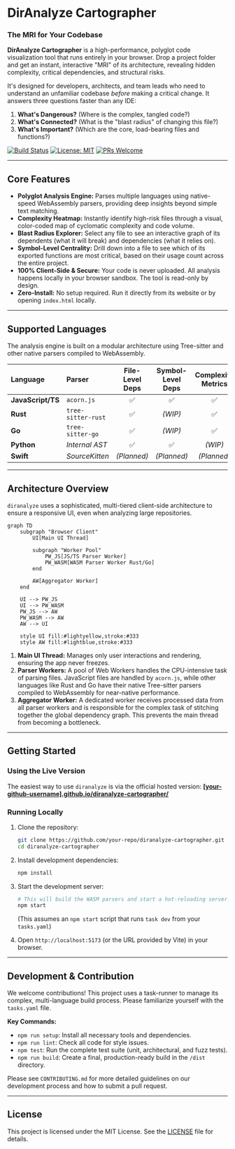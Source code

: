 # DirAnalyze Cartographer

### The MRI for Your Codebase

**DirAnalyze Cartographer** is a high-performance, polyglot code visualization tool that runs entirely in your browser. Drop a project folder and get an instant, interactive "MRI" of its architecture, revealing hidden complexity, critical dependencies, and structural risks.

It's designed for developers, architects, and team leads who need to understand an unfamiliar codebase *before* making a critical change. It answers three questions faster than any IDE:
1.  **What's Dangerous?** (Where is the complex, tangled code?)
2.  **What's Connected?** (What is the "blast radius" of changing this file?)
3.  **What's Important?** (Which are the core, load-bearing files and functions?)

[![Build Status](https://img.shields.io/badge/build-passing-brightgreen.svg)](https://github.com/your-repo/diranalyze-cartographer)
[![License: MIT](https://img.shields.io/badge/License-MIT-blue.svg)](https://opensource.org/licenses/MIT)
[![PRs Welcome](https://img.shields.io/badge/PRs-welcome-brightgreen.svg)](CONTRIBUTING.md)

  <!-- TODO: Replace with a real screenshot -->

---

## Core Features

*   **Polyglot Analysis Engine:** Parses multiple languages using native-speed WebAssembly parsers, providing deep insights beyond simple text matching.
*   **Complexity Heatmap:** Instantly identify high-risk files through a visual, color-coded map of cyclomatic complexity and code volume.
*   **Blast Radius Explorer:** Select any file to see an interactive graph of its dependents (what it will break) and dependencies (what it relies on).
*   **Symbol-Level Centrality:** Drill down into a file to see which of its exported functions are most critical, based on their usage count across the entire project.
*   **100% Client-Side & Secure:** Your code is never uploaded. All analysis happens locally in your browser sandbox. The tool is read-only by design.
*   **Zero-Install:** No setup required. Run it directly from its website or by opening `index.html` locally.

---

## Supported Languages

The analysis engine is built on a modular architecture using Tree-sitter and other native parsers compiled to WebAssembly.

| Language           | Parser              | File-Level Deps | Symbol-Level Deps | Complexity Metrics | Status      |
|:-------------------|:--------------------|:---------------:|:-----------------:|:------------------:|:------------|
| **JavaScript/TS**  | `acorn.js`          |       ✅        |        ✅         |         ✅         | **Stable**  |
| **Rust**           | `tree-sitter-rust`  |       ✅        |      *(WIP)*      |         ✅         | **Beta**    |
| **Go**             | `tree-sitter-go`    |       ✅        |      *(WIP)*      |         ✅         | **Beta**    |
| **Python**         | *Internal AST*      |       ✅        |        ✅         |       *(WIP)*      | **Alpha**   |
| **Swift**          | *SourceKitten*      |     *(Planned)*     |     *(Planned)*     |      *(Planned)*     | **Planned** |

---

## Architecture Overview

`diranalyze` uses a sophisticated, multi-tiered client-side architecture to ensure a responsive UI, even when analyzing large repositories.

```mermaid
graph TD
    subgraph "Browser Client"
        UI[Main UI Thread]
        
        subgraph "Worker Pool"
            PW_JS[JS/TS Parser Worker]
            PW_WASM[WASM Parser Worker Rust/Go]
        end

        AW[Aggregator Worker]
    end

    UI --> PW_JS
    UI --> PW_WASM
    PW_JS --> AW
    PW_WASM --> AW
    AW --> UI
    
    style UI fill:#lightyellow,stroke:#333
    style AW fill:#lightblue,stroke:#333
```

1.  **Main UI Thread:** Manages only user interactions and rendering, ensuring the app never freezes.
2.  **Parser Workers:** A pool of Web Workers handles the CPU-intensive task of parsing files. JavaScript files are handled by `acorn.js`, while other languages like Rust and Go have their native Tree-sitter parsers compiled to WebAssembly for near-native performance.
3.  **Aggregator Worker:** A dedicated worker receives processed data from all parser workers and is responsible for the complex task of stitching together the global dependency graph. This prevents the main thread from becoming a bottleneck.

---

## Getting Started

### Using the Live Version

The easiest way to use `diranalyze` is via the official hosted version:
[**[your-github-username].github.io/diranalyze-cartographer/**](https://[your-github-username].github.io/diranalyze-cartographer/)

### Running Locally

1.  Clone the repository:
    ```bash
    git clone https://github.com/your-repo/diranalyze-cartographer.git
    cd diranalyze-cartographer
    ```
2.  Install development dependencies:
    ```bash
    npm install
    ```
3.  Start the development server:
    ```bash
    # This will build the WASM parsers and start a hot-reloading server.
    npm start 
    ```
    (This assumes an `npm start` script that runs `task dev` from your `tasks.yaml`)

4.  Open `http://localhost:5173` (or the URL provided by Vite) in your browser.

---

## Development & Contribution

We welcome contributions! This project uses a task-runner to manage its complex, multi-language build process. Please familiarize yourself with the `tasks.yaml` file.

**Key Commands:**

*   `npm run setup`: Install all necessary tools and dependencies.
*   `npm run lint`: Check all code for style issues.
*   `npm test`: Run the complete test suite (unit, architectural, and fuzz tests).
*   `npm run build`: Create a final, production-ready build in the `/dist` directory.

Please see `CONTRIBUTING.md` for more detailed guidelines on our development process and how to submit a pull request.

---

## License

This project is licensed under the MIT License. See the [LICENSE](LICENSE) file for details.